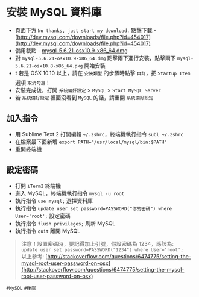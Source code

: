 # 安裝 MySQL 資料庫
* 頁面下方 `No thanks, just start my download.` 點擊下載 - [http://dev.mysql.com/downloads/file.php?id=454017](http://dev.mysql.com/downloads/file.php?id=454017)
* 備用載點 - [mysql-5.6.21-osx10.9-x86_64.dmg](https://cdn.ioa.tw/MacEnvInit/mysql-5.6.21-osx10.9-x86_64.dmg)
* 對 `mysql-5.6.21-osx10.9-x86_64.dmg` 點擊兩下進行安裝，點擊兩下 `mysql-5.6.21-osx10.8-x86_64.pkg` 開始安裝
* :exclamation: 若是 OSX 10.10 以上，請在 `安裝類型` 的步驟時點擊 `自訂`，把 `Startup Item` 選項 `取消勾選`！
* 安裝完成後，打開 `系統偏好設定` > `MySQL` > `Start MySQL Server`
* 若 `系統偏好設定` 裡面沒看到 `MySQL` 的話，請重開 `系統偏好設定`

## 加入指令  
* 用 Sublime Text 2 打開編輯 `~/.zshrc`，終端機執行指令 `subl ~/.zshrc`
* 在檔案最下面新增 `export PATH="/usr/local/mysql/bin:$PATH"`
* 重開終端機

## 設定密碼  
* 打開 `iTerm2` 終端機
* 進入 MySQL，終端機執行指令 `mysql -u root`
* 執行指令 `use mysql;` 選擇資料庫
* 執行指令 `update user set password=PASSWORD("你的密碼") where User='root';` 設定密碼
* 執行指令 `flush privileges;` 刷新 MySQL
* 執行指令 `quit` 離開 MySQL

> 注意！設置密碼時，要記得加上引號，假設密碼為 1234，應該為:  
> `update user set password=PASSWORD("1234") where User='root';`  
> 以上參考: [http://stackoverflow.com/questions/6474775/setting-the-mysql-root-user-password-on-osx](http://stackoverflow.com/questions/6474775/setting-the-mysql-root-user-password-on-osx)

`#MySQL` `#後端`
